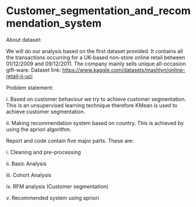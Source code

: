 # Customer_segmentation_and_recommendation_system

About dataset:

We will do our analysis based on the first dataset provided. It contains all the transactions occurring for a UK-based non-store online retail between 01/12/2009 and 09/12/2011. The company mainly sells unique all-occasion gift-ware.
Dataset link: https://www.kaggle.com/datasets/mashlyn/online-retail-ii-uci

Problem statement:

i. Based on customer behaviour we try to achieve customer segmentation. This is an unsupervised learning technique therefore KMean is used to achieve customer segmentation.

ii. Making recommendation system based on country. This is achieved by using the apriori algorithm.

Report and code contain five major parts. These are:

i. Cleaning and pre-processing

ii. Basic Analysis

iii. Cohort Analysis

iv. RFM analysis (Customer segmentation)

v. Recommended system using apriori
